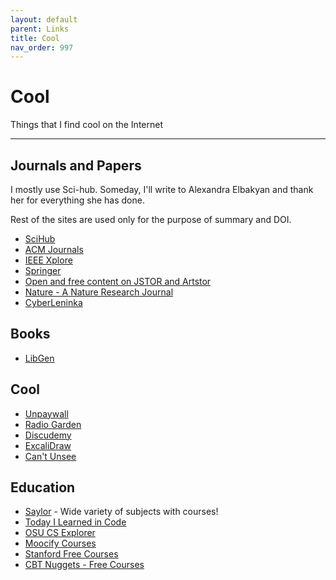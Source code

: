 ```yaml
---
layout: default
parent: Links
title: Cool
nav_order: 997
---
```


# Cool

Things that I find cool on the Internet

---

## Journals and Papers

I mostly use Sci-hub. Someday, I'll write to Alexandra Elbakyan and thank her for everything she has done.

Rest of the sites are used only for the purpose of summary and DOI.

- [SciHub](https://sci-hub.tw/)
- [ACM Journals](https://dl.acm.org/journals)
- [IEEE Xplore](https://ieeexplore.ieee.org/Xplore/home.jsp)
- [Springer](https://ieeexplore.ieee.org/Xplore/home.jsp)
- [Open and free content on JSTOR and Artstor](https://about.jstor.org/oa-and-free/)
- [Nature - A Nature Research Journal](https://www.nature.com/)
- [CyberLeninka](https://cyberleninka.org/article)

## Books

- [LibGen](https://lib-gen.is)

## Cool

- [Unpaywall](https://unpaywall.org/)
- [Radio Garden](http://radio.garden/)
- [Discudemy](https://www.discudemy.com/)
- [ExcaliDraw](https://excalidraw.com/)
- [Can't Unsee](https://cantunsee.space/)

## Education

- [Saylor](https://learn.saylor.org/index.php?) - Wide variety of subjects with courses!
- [Today I Learned in Code](https://www.tilcode.com/)
- [OSU CS Explorer](https://osu-cs-course-explorer.com/)
- [Moocify Courses](https://www.mooc.fi/#courses)
- [Stanford Free Courses](https://online.stanford.edu/search-catalog?type=course&free_or_paid[free]=free&page=1)
- [CBT Nuggets - Free Courses](https://www.cbtnuggets.com/free-it-training)
